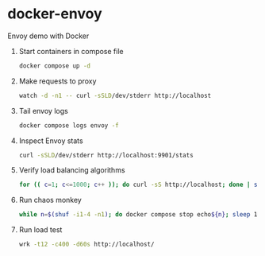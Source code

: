 # docker-envoy

Envoy demo with Docker


1. Start containers in compose file
    ```sh
    docker compose up -d
    ```
1. Make requests to proxy
    ```sh
    watch -d -n1 -- curl -sSLD/dev/stderr http://localhost
    ```
1. Tail envoy logs
    ```sh
    docker compose logs envoy -f
    ```
1. Inspect Envoy stats
    ```sh
    curl -sSLD/dev/stderr http://localhost:9901/stats
    ```
1. Verify load balancing algorithms
    ```sh
    for (( c=1; c<=1000; c++ )); do curl -sS http://localhost; done | sort | uniq -c
    ```
1. Run chaos monkey
    ```sh
    while n=$(shuf -i1-4 -n1); do docker compose stop echo${n}; sleep 1; docker compose start echo${n}; sleep 1; done
    ```
1. Run load test
   ```sh
   wrk -t12 -c400 -d60s http://localhost/
   ```
